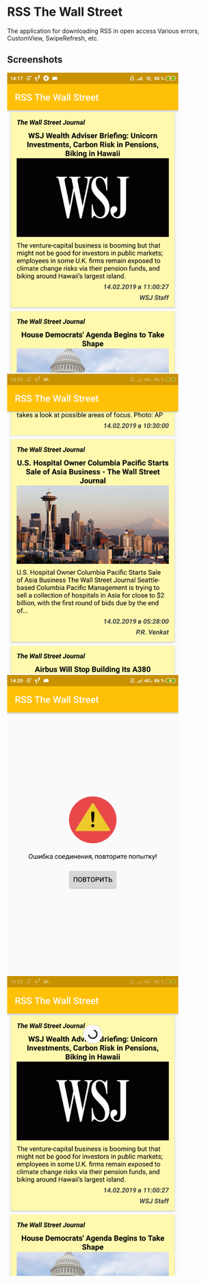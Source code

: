 # RSS The Wall Street
The application for downloading RSS in open access
Various errors, CustomView, SwipeRefresh, etc.
## Screenshots
<img src="screenshots/im1.png" width=400 height=700> <img src="screenshots/im2.png" width=400 height=700>
<img src="screenshots/im3.png" width=400 height=700> <img src="screenshots/im4.png" width=400 height=700>
